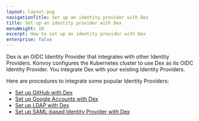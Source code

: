 ```yaml
---
layout: layout.pug
navigationTitle: Set up an identity provider with Dex
title: Set up an identity provider with Dex
menuWeight: 10
excerpt: How to set up an identity provider with Dex
enterprise: false
---
```


Dex is an OIDC Identity Provider that integrates with other Identity Providers. Konvoy configures the Kubernetes cluster to use Dex as its OIDC Identity Provider. You integrate Dex with your existing Identity Providers.

Here are procedures to integrate some popular Identity Providers:

- [Set up GitHub with Dex](../../howto-dex-github-connector)
- [Set up Google Accounts with Dex](../../howto-dex-google-accounts)
- [Set up LDAP with Dex](../../howto-dex-ldap-connector)
- [Set up SAML-based Identity Provider with Dex](../../howto-dex-saml-connector)
